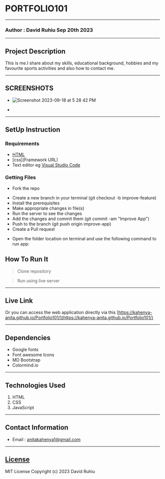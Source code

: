 #  PORTFOLIO101
*****
### Author : David Ruhiu Sep 20th 2023
****
## Project Description
This is me.I share about my skills, educational background, hobbies and my favourite sports activities and also how to contact me.
******

## SCREENSHOTS
- ![Screenshot 2023-09-18 at 5 28 42 PM](https://github.com/kahenya-anita/Portfolio101/assets/62019551/93aa6934-3d3b-4a8a-ab2a-644cb4b0a26a)

- 



********
## SetUp Instruction
### Requirements
* [HTML](html.com)
* [css](Framework URL)
* Text editor eg [Visual Studio Code](https://code.visualstudio.com/download)


### Getting Files
* Fork the repo
- Create a new branch in your terminal (git checkout -b improve-feature)
- Install the prerequisites
- Make appropriate changes in file(s)
- Run the server to see the changes
- Add the changes and commit them (git commit -am "Improve App")
- Push to the branch (git push origin improve-app)
- Create a Pull request
* Open the folder location on terminal and use the following command to run app:

## How To Run It
>  Clone repository

> Run using live server
*****
## Live Link
Or you can access the web application directly via this [https://kahenya-anita.github.io/Portfolio101/](https://kahenya-anita.github.io/Portfolio101/)
*****
## Dependencies
- Google fonts
- Font awesome Icons
- MD Bootstrap
- Colormind.io
*****
## Technologies Used
1. HTML
2. CSS
3. JavaScript
*****
## Contact Information
* Email : anitakahenya1@gmail.com
*****
## [License](LICENSE)
MIT License
Copyright (c) 2023 David Ruhiu